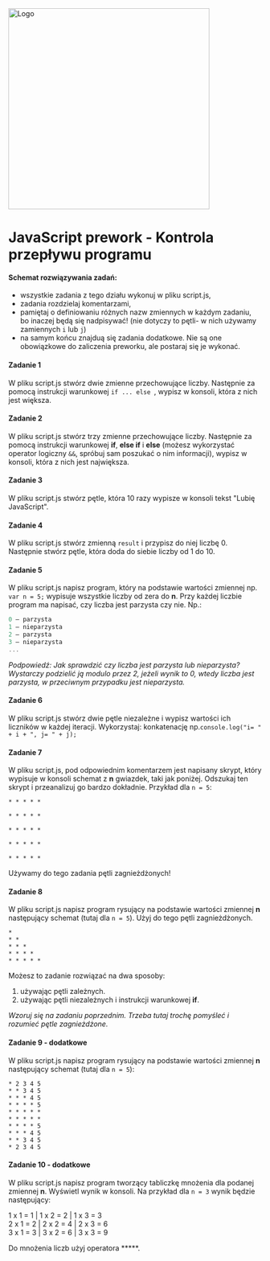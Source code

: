 <img alt="Logo" src="http://coderslab.pl/svg/logo-coderslab.svg" width="400">

#  JavaScript prework - Kontrola przepływu programu


#### Schemat rozwiązywania zadań:

* wszystkie zadania z tego działu wykonuj w pliku script.js,
* zadania rozdzielaj komentarzami,
* pamiętaj o definiowaniu różnych nazw zmiennych w każdym zadaniu, bo inaczej będą się nadpisywać!
  (nie dotyczy to pętli- w nich używamy zamiennych ```i``` lub ```j```)
* na samym końcu znajduą się zadania dodatkowe. Nie są one obowiązkowe do zaliczenia preworku,
ale postaraj się je wykonać.

#### Zadanie 1

W pliku script.js stwórz dwie zmienne przechowujące liczby. Następnie za pomocą instrukcji warunkowej ```if ... else ```, wypisz w konsoli, która z nich jest większa.

#### Zadanie 2

W pliku script.js stwórz trzy zmienne przechowujące liczby. Następnie za pomocą instrukcji warunkowej **if**, **else if** i **else**
(możesz wykorzystać operator logiczny ```&&```, spróbuj sam poszukać o nim informacji), wypisz w konsoli, która z nich jest największa.


#### Zadanie 3
W pliku script.js stwórz pętle, która 10 razy wypisze w konsoli tekst "Lubię JavaScript".

#### Zadanie 4
W pliku script.js stwórz zmienną ```result``` i przypisz do niej liczbę 0. Następnie stwórz pętle, która doda do siebie liczby od 1 do 10.

#### Zadanie 5
W pliku script.js napisz program, który na podstawie wartości zmiennej np. ```var n = 5;``` wypisuje wszystkie liczby od zera do **n**.
Przy każdej liczbie program ma napisać, czy  liczba jest parzysta czy nie. Np.:

```JavaScript
0 – parzysta
1 – nieparzysta
2 – parzysta
3 – nieparzysta
...
```

*Podpowiedź: Jak sprawdzić czy liczba jest parzysta lub nieparzysta? Wystarczy podzielić ją modulo przez 2, jeżeli wynik to 0, wtedy liczba jest parzysta, w przeciwnym przypadku jest nieparzysta.*

#### Zadanie 6
W pliku script.js stwórz dwie pętle niezależne i wypisz wartości ich liczników w każdej iteracji. Wykorzystaj:
konkatenację np.```console.log("i= " + i + ", j= " + j);```


#### Zadanie 7

W pliku script.js, pod odpowiednim komentarzem jest napisany skrypt, który wypisuje w konsoli
schemat z **n** gwiazdek, taki jak poniżej. Odszukaj ten skrypt i przeanalizuj go bardzo dokładnie.
Przykład dla  ```n = 5```:

```
* * * * *

* * * * *

* * * * *

* * * * *

* * * * *
```

Używamy do tego zadania pętli zagnieżdżonych!

#### Zadanie 8

W pliku script.js napisz program rysujący na podstawie wartości zmiennej **n** następujący schemat (tutaj dla ```n = 5```). Użyj do tego  pętli zagnieżdżonych.

```
*
* *
* * *
* * * *
* * * * *
```

Możesz to zadanie rozwiązać na dwa sposoby:
1. używając pętli zależnych.
2. używając pętli niezależnych i instrukcji warunkowej **if**.

*Wzoruj się na zadaniu poprzednim. Trzeba tutaj trochę pomyśleć i rozumieć pętle zagnieżdżone.*

#### Zadanie 9 - dodatkowe

W pliku script.js napisz program rysujący na podstawie wartości zmiennej **n** następujący schemat (tutaj dla ```n = 5```):

```
* 2 3 4 5
* * 3 4 5
* * * 4 5
* * * * 5
* * * * *
* * * * *
* * * * 5
* * * 4 5
* * 3 4 5
* 2 3 4 5
```

#### Zadanie 10 - dodatkowe

W pliku script.js napisz program tworzący tabliczkę mnożenia dla podanej zmiennej **n**. Wyświetl wynik w konsoli. Na przykład dla ```n = 3``` wynik będzie następujący:


1 x 1 = 1 | 1 x 2 = 2 | 1 x 3 = 3 <br>
2 x 1 = 2 | 2 x 2 = 4 | 2 x 3 = 6 <br>
3 x 1 = 3 | 3 x 2 = 6 | 3 x 3 = 9


Do mnożenia liczb użyj operatora *****.
